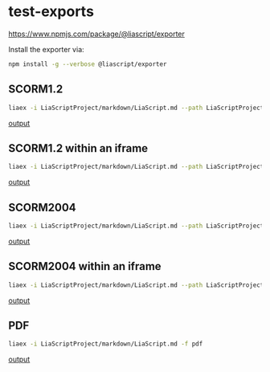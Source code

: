 # test-exports

https://www.npmjs.com/package/@liascript/exporter

Install the exporter via:

``` bash
npm install -g --verbose @liascript/exporter
```

## SCORM1.2

``` bash
liaex -i LiaScriptProject/markdown/LiaScript.md --path LiaScriptProject -f scorm1.2 -o scorm12
```

[output](scorm12.zip)

## SCORM1.2 within an iframe


``` bash
liaex -i LiaScriptProject/markdown/LiaScript.md --path LiaScriptProject -f scorm1.2 -o scorm12 --scorm-iframe
```

[output](scorm12-iframe.zip)

## SCORM2004

``` bash
liaex -i LiaScriptProject/markdown/LiaScript.md --path LiaScriptProject -f scorm2004 -o scorm2004
```

[output](scorm2004.zip)


## SCORM2004 within an iframe

``` bash
liaex -i LiaScriptProject/markdown/LiaScript.md --path LiaScriptProject -f scorm2004 -o scorm2004 --scorm-iframe
```

[output](scorm2004-iframe.zip)

## PDF


``` bash
liaex -i LiaScriptProject/markdown/LiaScript.md -f pdf
```

[output](./output.pdf)